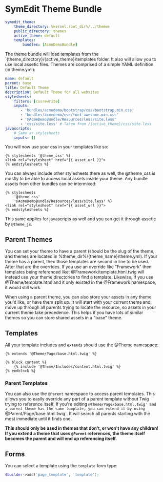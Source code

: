 # SymEdit Theme Bundle

```yaml
symedit_theme:
    theme_directory: %kernel.root_dir%/../themes
    public_directory: themes
    active_theme: default
    templates:
        bundles: [AcmeDemoBundle]
```

The theme bundle will load templates from the `{theme_directory}/{active_theme}/templates
folder. It also will allow you to use local assetic files. Themes are comprised
of a simple YAML definition (in theme.yml):

```yaml
name: default
parent: base
title: Default Theme
description: Default Theme for all websites
stylesheets:
    filters: [cssrewrite]
    inputs:
       - 'bundles/acmedemo/bootstrap/css/bootstrap.min.css'
       - 'bundles/acmedemo/css/font-awesome.min.css'
       - '@AcmeDemoBundle/Resources/less/site.less'
       - 'css/site.less' # Taken from /{active_theme}/css/site.less
javascripts:
    # Same as stylesheets
    inputs: []
```

You will now use your css in your templates like so:

```jinja
{% stylesheets '@theme_css' %}
<link rel="stylesheet" href="{{ asset_url }}">
{% endstylesheets %}
```

You can always include other stylesheets there as well, the @theme_css is mostly
to be able to access local assets inside your theme. Any bundle assets from
other bundles can be intermixed:

```jinja
{% stylesheets
    '@theme_css'
    '@AcmeDemoBundle/Resources/less/site.less' %}
<link rel="stylesheet" href="{{ asset_url }}">
{% endstylesheets %}
```

This same applies for javascripts as well and you can get it through assetic
by `@theme_js`.

## Parent Themes

You can set your theme to have a parent (should be the slug of the theme, and
themes are located in %theme_dir%/{theme_name}/theme.yml). If your theme has a
parent, then those templates are second in line to be used. After that are the
overrides. If you use an override like "Framework" then templates being
referenced like: @Framework/template.html.twig will instead use your theme
directories to find a template. Likewise, if you use @Theme/template.html and
it only existed in the @Framework namespace, it would still work.

When using a parent theme, you can also store your assets in any theme you'd
like, or have them split up. It will start with your current theme and move
up through all parents trying to locate the resource, so assets in your current
theme take precedence. This helps if you have lots of similar themes so you can
store shared assets in a "base" theme.

## Templates

All your template includes and `extends` should use the @Theme namespace:

```jinja
{% extends '@Theme/Page/base.html.twig' %}

{% block content %}
    {% include '@Theme/Includes/content.html.twig' %}
{% endblock %}
```

### Parent Templates

You can also use the `@Parent` namespace to access parent templates. This allows
you to easily override any part of a parent template without Twig trying to
reference itself. If you're editing `@Theme/Page/base.html.twig' and a parent
theme has the same template, you can extend it by using
`@Parent/Page/base.html.twig`. It will search all parents starting with the most
immediate until it finds one.

**This should only be used in themes that don't, or won't have any children! If
you extend a theme that uses `@Parent` references, the theme itself becomes the
parent and will end up referencing itself.**

## Forms

You can select a template using the `template` form type:

```php
$builder->add('page_template', 'template');
```
